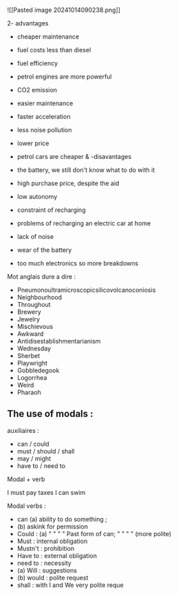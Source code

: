  ![[Pasted image 20241014090238.png]]



2- advantages  
- cheaper maintenance
- fuel costs less than diesel
 - fuel efficiency
- petrol engines are more powerful
- CO2 emission
- easier maintenance
- faster acceleration
- less noise pollution
- lower price
- petrol cars are cheaper
&
-disavantages 

- the battery, we still don't know what to do with it
- high purchase price, despite the aid
- low autonomy
- constraint of recharging
- problems of recharging an electric car at home
- lack of noise
- wear of the battery
- too much electronics so more breakdowns




Mot anglais dure a dire :

- Pneumonoultramicroscopicsilicovolcanoconiosis
- Neighbourhood
- Throughout
- Brewery
- Jewelry
- Mischievous
- Awkward
- Antidisestablishmentarianism
- Wednesday
- Sherbet
- Playwright
- Gobbledegook
- Logorrhea
- Weird
- Pharaoh


## The use of modals : 

auxiliaires :

- can / could
- must / should / shall
- may / might
- have to / need to

Modal + verb

I must pay taxes
I can swim


Modal verbs : 

- can (a) ability to do something ; 
- (b) askink for permission
- Could : (a) "   "   "    "   Past form of can; "  "  "   " (more polite)
- Must : internal obligation
- Mustn't : prohibition
-  Have to : external obligation
- need to : necessity
- (a) Will : suggestions 
- (b) would : polite request
- shall : with I and We very polite reque
